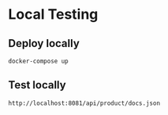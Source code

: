 # Local Testing

## Deploy locally
```shell script
docker-compose up
```

## Test locally

```shell script
http://localhost:8081/api/product/docs.json
```